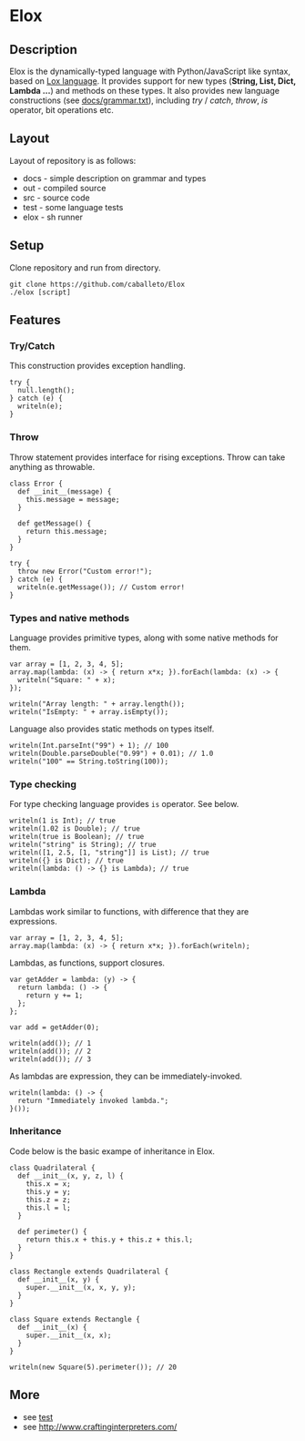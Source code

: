 # Elox

## Description
Elox is the dynamically-typed language with Python/JavaScript like syntax, based on [Lox language](https://github.com/munificent/craftinginterpreters).
It provides support for new types (**String, List, Dict, Lambda ...**) and methods on these types. 
It also provides new language constructions (see [docs/grammar.txt](https://github.com/caballeto/Elox/blob/master/docs/grammar.txt)), including *try* / *catch*, 
*throw*, *is* operator, bit operations etc.

## Layout
Layout of repository is as follows:
 - docs - simple description on grammar and types
 - out - compiled source
 - src - source code
 - test - some language tests
 - elox - sh runner
 
## Setup
Clone repository and run from directory.
```
git clone https://github.com/caballeto/Elox
./elox [script]
```

## Features
### Try/Catch
This construction provides exception handling.
```
try {
  null.length();
} catch (e) {
  writeln(e);
}
```
### Throw
Throw statement provides interface for rising exceptions. Throw can take anything as throwable.
```
class Error {
  def __init__(message) {
    this.message = message;
  }
  
  def getMessage() {
    return this.message;
  }
}

try {
  throw new Error("Custom error!");
} catch (e) {
  writeln(e.getMessage()); // Custom error!
}
```
### Types and native methods
Language provides primitive types, along with some native methods for them.
```
var array = [1, 2, 3, 4, 5];
array.map(lambda: (x) -> { return x*x; }).forEach(lambda: (x) -> {
  writeln("Square: " + x);
});

writeln("Array length: " + array.length());
writeln("IsEmpty: " + array.isEmpty());
```
Language also provides static methods on types itself.
```
writeln(Int.parseInt("99") + 1); // 100
writeln(Double.parseDouble("0.99") + 0.01); // 1.0
writeln("100" == String.toString(100));
```
### Type checking
For type checking language provides `is` operator. See below.
```
writeln(1 is Int); // true
writeln(1.02 is Double); // true
writeln(true is Boolean); // true
writeln("string" is String); // true
writeln([1, 2.5, [1, "string"]] is List); // true
writeln({} is Dict); // true
writeln(lambda: () -> {} is Lambda); // true
```
### Lambda
Lambdas work similar to functions, with difference that they are expressions.
```
var array = [1, 2, 3, 4, 5];
array.map(lambda: (x) -> { return x*x; }).forEach(writeln);
```
Lambdas, as functions, support closures.
```
var getAdder = lambda: (y) -> {
  return lambda: () -> {
    return y += 1;
  };
};

var add = getAdder(0);

writeln(add()); // 1
writeln(add()); // 2
writeln(add()); // 3
```
As lambdas are expression, they can be immediately-invoked.
```
writeln(lambda: () -> { 
  return "Immediately invoked lambda."; 
}());
```
### Inheritance
Code below is the basic exampe of inheritance in Elox.
```
class Quadrilateral {
  def __init__(x, y, z, l) {
    this.x = x;
    this.y = y;
    this.z = z;
    this.l = l;
  }

  def perimeter() {
    return this.x + this.y + this.z + this.l;
  }
}

class Rectangle extends Quadrilateral {
  def __init__(x, y) {
    super.__init__(x, x, y, y);
  }
}

class Square extends Rectangle {
  def __init__(x) {
    super.__init__(x, x);
  }
}

writeln(new Square(5).perimeter()); // 20
```

## More
 - see [test](https://github.com/caballeto/Elox/tree/master/test)
 - see http://www.craftinginterpreters.com/
